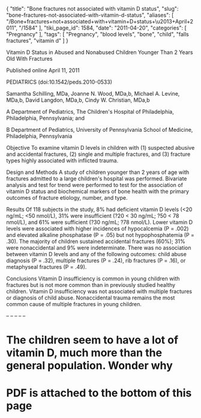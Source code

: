 {
    "title": "Bone fractures not associated with vitamin D status",
    "slug": "bone-fractures-not-associated-with-vitamin-d-status",
    "aliases": [
        "/Bone+fractures+not+associated+with+vitamin+D+status+\u2013+April+2011",
        "/1584"
    ],
    "tiki_page_id": 1584,
    "date": "2011-04-20",
    "categories": [
        "Pregnancy"
    ],
    "tags": [
        "Pregnancy",
        "blood levels",
        "bone",
        "child",
        "falls fractures",
        "vitamin d"
    ]
}


Vitamin D Status in Abused and Nonabused Children Younger Than 2 Years Old With Fractures

Published online April 11, 2011

PEDIATRICS (doi:10.1542/peds.2010-0533)

Samantha Schilling, MDa, Joanne N. Wood, MDa,b, Michael A. Levine, MDa,b, David Langdon, MDa,b, Cindy W. Christian, MDa,b

A Department of Pediatrics, The Children's Hospital of Philadelphia, Philadelphia, Pennsylvania; and

B Department of Pediatrics, University of Pennsylvania School of Medicine, Philadelphia, Pennsylvania

Objective To examine vitamin D levels in children with (1) suspected abusive and accidental fractures, (2) single and multiple fractures, and (3) fracture types highly associated with inflicted trauma.

Design and Methods A study of children younger than 2 years of age with fractures admitted to a large children's hospital was performed. Bivariate analysis and test for trend were performed to test for the association of vitamin D status and biochemical markers of bone health with the primary outcomes of fracture etiology, number, and type.

Results Of 118 subjects in the study, 8% had deficient vitamin D levels (<20 ng/mL; <50 nmol/L), 31% were insufficient (?20 < 30 ng/mL; ?50 < 78 nmol/L), and 61% were sufficient (?30 ng/mL; ?78 nmol/L). Lower vitamin D levels were associated with higher incidences of hypocalcemia (P = .002) and elevated alkaline phosphatase (P = .05) but not hypophosphatemia (P = .30). The majority of children sustained accidental fractures (60%); 31% were nonaccidental and 9% were indeterminate. There was no association between vitamin D levels and any of the following outcomes: child abuse diagnosis (P = .32), multiple fractures (P = .24), rib fractures (P = .16), or metaphyseal fractures (P = .49).

Conclusions Vitamin D insufficiency is common in young children with fractures but is not more common than in previously studied healthy children. Vitamin D insufficiency was not associated with multiple fractures or diagnosis of child abuse. Nonaccidental trauma remains the most common cause of multiple fractures in young children.

– – – – – 

# The children seem to have a lot of vitamin D, much more than the general population. Wonder why

# PDF is attached to the bottom of this page